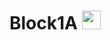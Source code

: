 # Block1A <img src="https://upload.wikimedia.org/wikipedia/commons/thumb/2/27/PHP-logo.svg/1067px-PHP-logo.svg.png?" style="height:30px;">

<!-- PROGRAMMING LANGUAGE ICONS
HTML: https://upload.wikimedia.org/wikipedia/commons/thumb/6/61/HTML5_logo_and_wordmark.svg/512px-HTML5_logo_and_wordmark.svg.png
JAVA: https://upload.wikimedia.org/wikipedia/en/thumb/3/30/Java_programming_language_logo.svg/1200px-Java_programming_language_logo.svg.png
Python: https://upload.wikimedia.org/wikipedia/commons/thumb/c/c3/Python-logo-notext.svg/1869px-Python-logo-notext.svg.png
PHP : https://upload.wikimedia.org/wikipedia/commons/thumb/2/27/PHP-logo.svg/1067px-PHP-logo.svg.png?20180502235434
mySQL: https://upload.wikimedia.org/wikipedia/labs/8/8e/Mysql_logo.png
--

**Programmed and published on GitHub by Group 8 members:** <br>
<ul>
<li>Baldestamon, Mark Jerwin M.
<li>Estopia, Debbie Anne O.
<li>Pinera, Roxane B.
<li>Nm3
<li>Reyes, Jieben A.
</ul>

## Block1A Collaboration Guide (Using GitHub Desktop + VS Code)

#### 1. Login to GitHub Desktop

- Open GitHub Desktop.
- If you're not logged in yet, **sign in with your GitHub account**.
- This is required to access the private repository.

#### 2. Clone the Repository

1. Click **File > Clone Repository**.
2. Go to the **URL** tab.
3. Paste this link:  
   `https://github.com/jrwnnnn/block1a.git`
4. Choose a local folder where you want to save the project.
5. Click **Clone**.

#### 3. Open the Project in VS Code

- In GitHub Desktop, click **"Open in Visual Studio Code"**  
  or  
- Manually open the folder in VS Code.

#### 4. Create a New Branch

1. In GitHub Desktop, click the **Current Branch** dropdown.
2. Click **New Branch**.
3. Name your branch (example: `add-navbar`, `fix-footer-links`).
4. Click **Create Branch**.

#### 5. Make Your Changes

- Code and edit in VS Code.
- Save your files.

#### 6. Commit Your Changes

1. Go back to GitHub Desktop.
2. Write a short summary of what you did.
3. Click **Commit to [branch name]**.

#### 7. Push Your Branch to GitHub

- Click **Push origin** to upload your branch.

#### 8. Open a Pull Request

1. After pushing, click **Create Pull Request**.
2. GitHub will open in your browser.
3. Add a clear **title** and short **description**.
4. Click **Create Pull Request**.

#### 9. Stay Updated with Main

- To sync the latest updates from `main`:
  - Click **Fetch origin**, then **Pull origin**.

#### Live Collaboration

If you want to code at the same time, ask Jerwin for a **Live Share** link.


